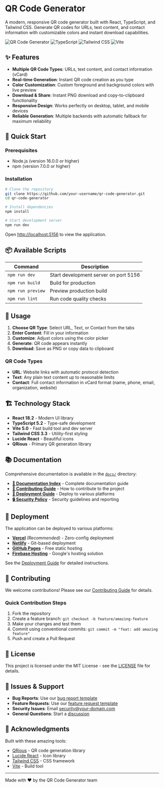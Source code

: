 # QR Code Generator

A modern, responsive QR code generator built with React, TypeScript, and Tailwind CSS. Generate QR codes for URLs, text content, and contact information with customizable colors and instant download capabilities.

![QR Code Generator](https://img.shields.io/badge/React-18.2.0-blue)
![TypeScript](https://img.shields.io/badge/TypeScript-5.2.2-blue)
![Tailwind CSS](https://img.shields.io/badge/Tailwind%20CSS-3.3.6-blue)
![Vite](https://img.shields.io/badge/Vite-5.0.8-purple)

## ✨ Features

- **Multiple QR Code Types**: URLs, text content, and contact information (vCard)
- **Real-time Generation**: Instant QR code creation as you type
- **Color Customization**: Custom foreground and background colors with live preview
- **Download & Share**: Instant PNG download and copy-to-clipboard functionality
- **Responsive Design**: Works perfectly on desktop, tablet, and mobile devices
- **Reliable Generation**: Multiple backends with automatic fallback for maximum reliability

## 🚀 Quick Start

### Prerequisites

- Node.js (version 16.0.0 or higher)
- npm (version 7.0.0 or higher)

### Installation

```bash
# Clone the repository
git clone https://github.com/your-username/qr-code-generator.git
cd qr-code-generator

# Install dependencies
npm install

# Start development server
npm run dev
```

Open [http://localhost:5156](http://localhost:5156) to view the application.

## 📦 Available Scripts

| Command           | Description                           |
| ----------------- | ------------------------------------- |
| `npm run dev`     | Start development server on port 5156 |
| `npm run build`   | Build for production                  |
| `npm run preview` | Preview production build              |
| `npm run lint`    | Run code quality checks               |

## 🎯 Usage

1. **Choose QR Type**: Select URL, Text, or Contact from the tabs
2. **Enter Content**: Fill in your information
3. **Customize**: Adjust colors using the color picker
4. **Generate**: QR code appears instantly
5. **Download**: Save as PNG or copy data to clipboard

### QR Code Types

- **URL**: Website links with automatic protocol detection
- **Text**: Any plain text content up to reasonable limits
- **Contact**: Full contact information in vCard format (name, phone, email, organization, website)

## 🏗️ Technology Stack

- **React 18.2** - Modern UI library
- **TypeScript 5.2** - Type-safe development
- **Vite 5.0** - Fast build tool and dev server
- **Tailwind CSS 3.3** - Utility-first styling
- **Lucide React** - Beautiful icons
- **QRious** - Primary QR generation library

## 📚 Documentation

Comprehensive documentation is available in the [`docs/`](docs/) directory:

- **[📖 Documentation Index](docs/README.md)** - Complete documentation guide
- **[🤝 Contributing Guide](docs/CONTRIBUTING.md)** - How to contribute to the project
- **[🚀 Deployment Guide](docs/DEPLOYMENT.md)** - Deploy to various platforms
- **[🔒 Security Policy](docs/SECURITY.md)** - Security guidelines and reporting

## 🚀 Deployment

The application can be deployed to various platforms:

- **[Vercel](https://vercel.com)** _(Recommended)_ - Zero-config deployment
- **[Netlify](https://netlify.com)** - Git-based deployment
- **[GitHub Pages](https://pages.github.com)** - Free static hosting
- **[Firebase Hosting](https://firebase.google.com/docs/hosting)** - Google's hosting solution

See the [Deployment Guide](docs/DEPLOYMENT.md) for detailed instructions.

## 🤝 Contributing

We welcome contributions! Please see our [Contributing Guide](docs/CONTRIBUTING.md) for details.

### Quick Contribution Steps

1. Fork the repository
2. Create a feature branch: `git checkout -b feature/amazing-feature`
3. Make your changes and test them
4. Commit using conventional commits: `git commit -m "feat: add amazing feature"`
5. Push and create a Pull Request

## 📄 License

This project is licensed under the MIT License - see the [LICENSE](LICENSE) file for details.

## 🐛 Issues & Support

- **Bug Reports**: Use our [bug report template](.github/ISSUE_TEMPLATE/bug_report.md)
- **Feature Requests**: Use our [feature request template](.github/ISSUE_TEMPLATE/feature_request.md)
- **Security Issues**: Email [security@your-domain.com](mailto:security@your-domain.com)
- **General Questions**: Start a [discussion](https://github.com/your-username/qr-code-generator/discussions)

## 🙏 Acknowledgments

Built with these amazing tools:

- [QRious](https://github.com/neocotic/qrious) - QR code generation library
- [Lucide React](https://lucide.dev/) - Icon library
- [Tailwind CSS](https://tailwindcss.com/) - CSS framework
- [Vite](https://vitejs.dev/) - Build tool

---

Made with ❤️ by the QR Code Generator team
